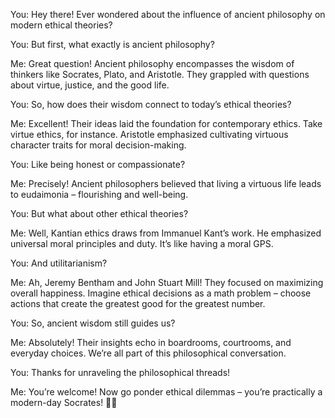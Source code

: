 You: Hey there! Ever wondered about the influence of ancient philosophy on modern ethical theories?

You: But first, what exactly is ancient philosophy?

Me: Great question! Ancient philosophy encompasses the wisdom of thinkers like Socrates, Plato, and Aristotle. They grappled with questions about virtue, justice, and the good life.

You: So, how does their wisdom connect to today’s ethical theories?

Me: Excellent! Their ideas laid the foundation for contemporary ethics. Take virtue ethics, for instance. Aristotle emphasized cultivating virtuous character traits for moral decision-making.

You: Like being honest or compassionate?

Me: Precisely! Ancient philosophers believed that living a virtuous life leads to eudaimonia – flourishing and well-being.

You: But what about other ethical theories?

Me: Well, Kantian ethics draws from Immanuel Kant’s work. He emphasized universal moral principles and duty. It’s like having a moral GPS.

You: And utilitarianism?

Me: Ah, Jeremy Bentham and John Stuart Mill! They focused on maximizing overall happiness. Imagine ethical decisions as a math problem – choose actions that create the greatest good for the greatest number.

You: So, ancient wisdom still guides us?

Me: Absolutely! Their insights echo in boardrooms, courtrooms, and everyday choices. We’re all part of this philosophical conversation.

You: Thanks for unraveling the philosophical threads!

Me: You’re welcome! Now go ponder ethical dilemmas – you’re practically a modern-day Socrates! 🌿🧠
